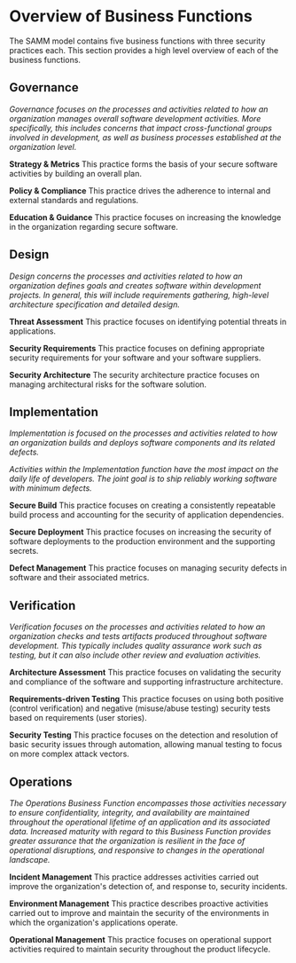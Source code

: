 # Overview of Business Functions
The SAMM model contains five business functions with three security practices each. This section provides a high level overview of each of the business functions.

## Governance
<i>Governance focuses on the processes and activities related to how an organization manages overall software development activities. More specifically, this includes concerns that impact cross-functional groups involved in development, as well as business processes established at the organization level.
</i>

**Strategy & Metrics** This practice forms the basis of your secure software activities by building an overall plan.

**Policy & Compliance** This practice drives the adherence to internal and external standards and regulations.

**Education & Guidance** This practice focuses on increasing the knowledge in the organization regarding secure software.

## Design
<i>Design concerns the processes and activities related to how an organization defines goals and creates software within development projects. In general, this will include requirements gathering, high-level architecture specification and detailed design.
</i>

**Threat Assessment** This practice focuses on identifying potential threats in applications.

**Security Requirements** This practice focuses on defining appropriate security requirements for your software and your software suppliers.

**Security Architecture** The security architecture practice focuses on managing architectural risks for the software solution.

## Implementation
<i>Implementation is focused on the processes and activities related to how an organization builds and deploys software components and its related defects.

   Activities within the Implementation function have the most impact on the daily life of developers. The joint goal is to ship reliably working software with minimum defects.
</i>

**Secure Build** This practice focuses on creating a consistently repeatable build process and accounting for the security of application dependencies.

**Secure Deployment** This practice focuses on increasing the security of software deployments to the production environment and the supporting secrets.

**Defect Management** This practice focuses on managing security defects in software and their associated metrics.

## Verification
<i>Verification focuses on the processes and activities related to how an organization checks and tests artifacts produced throughout software development. This typically includes quality assurance work such as testing, but it can also include other review and evaluation activities.
</i>

**Architecture Assessment** This practice focuses on validating the security and compliance of the software and supporting infrastructure architecture.

**Requirements-driven Testing** This practice focuses on using both positive (control verification) and negative (misuse/abuse testing) security tests based on requirements (user stories).

**Security Testing** This practice focuses on the detection and resolution of basic security issues through automation, allowing manual testing to focus on more complex attack vectors.

## Operations
<i>The Operations Business Function encompasses those activities necessary to ensure confidentiality, integrity, and availability are maintained throughout the operational lifetime of an application and its associated data. Increased maturity with regard to this Business Function provides greater assurance that the organization is resilient in the face of operational disruptions, and responsive to changes in the operational landscape.
</i>

**Incident Management** This practice addresses activities carried out improve the organization's detection of, and response to, security incidents.

**Environment Management** This practice describes proactive activities carried out to improve and maintain the security of the environments in which the organization's applications operate.

**Operational Management** This practice focuses on operational support activities required to maintain security throughout the product lifecycle.
